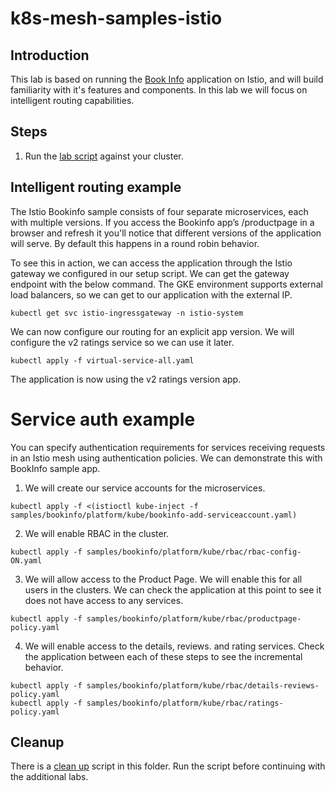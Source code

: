 # k8s-mesh-samples-istio

## Introduction
This lab is based on running the [Book Info](https://istio.io/docs/examples/bookinfo) application on Istio, and will build familiarity with it's features and components. In this lab we will focus on intelligent routing capabilities.

## Steps
1. Run the [lab script](lab.sh) against your cluster.

## Intelligent routing example
The Istio Bookinfo sample consists of four separate microservices, each with multiple versions. If you access the Bookinfo app’s /productpage in a browser and refresh it you'll notice that different versions of the application will serve. By default this happens in a round robin behavior.

To see this in action, we can access the application through the Istio gateway we configured in our setup script. We can get the gateway endpoint with the below command. The GKE environment supports external load balancers, so we can get to our application with the external IP.

```
kubectl get svc istio-ingressgateway -n istio-system
```

We can now configure our routing for an explicit app version. We will configure the v2 ratings service so we can use it later.

```
kubectl apply -f virtual-service-all.yaml
```

The application is now using the v2 ratings version app.

# Service auth example
You can specify authentication requirements for services receiving requests in an Istio mesh using authentication policies. We can demonstrate this with BookInfo sample app.

1. We will create our service accounts for the microservices.

```
kubectl apply -f <(istioctl kube-inject -f samples/bookinfo/platform/kube/bookinfo-add-serviceaccount.yaml)
```

2. We will enable RBAC in the cluster.

```
kubectl apply -f samples/bookinfo/platform/kube/rbac/rbac-config-ON.yaml
```

3. We will allow access to the Product Page. We will enable this for all users in the clusters. We can check the application at this point to see it does not have access to any services.

```
kubectl apply -f samples/bookinfo/platform/kube/rbac/productpage-policy.yaml
```

4. We will enable access to the details, reviews. and rating services. Check the application between each of these steps to see the incremental behavior.

```
kubectl apply -f samples/bookinfo/platform/kube/rbac/details-reviews-policy.yaml
kubectl apply -f samples/bookinfo/platform/kube/rbac/ratings-policy.yaml
```

## Cleanup
There is a [clean up](cleanup.sh) script in this folder. Run the script before continuing with the additional labs.
